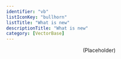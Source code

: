 ```yaml
---
identifier: "vb"
listIconKey: "bullhorn"
listTitle: "What is new"
descriptionTitle: "What is new"
category: [VectorBase]
---
```

<div style="display: flex; justify-content: center; align-items: center">  
(Placeholder)
</div>
